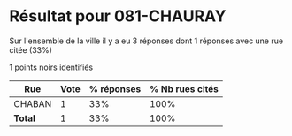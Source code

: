 # Résultat pour 081-CHAURAY

Sur l'ensemble de la ville il y a eu 3 réponses dont 1 réponses avec une rue citée (33%)

1 points noirs identifiés

| Rue | Vote | % réponses | % Nb rues cités|
|-----|------|------------|----------------|
| CHABAN | 1 | 33% | 100%|
| **Total** | 1 | 33% | 100%|
